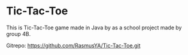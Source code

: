# Tic-Tac-Toe

This is Tic-Tac-Toe game made in Java by as a school project made by group 4B.

Gitrepo:
https://github.com/RasmusYA/Tic-Tac-Toe.git